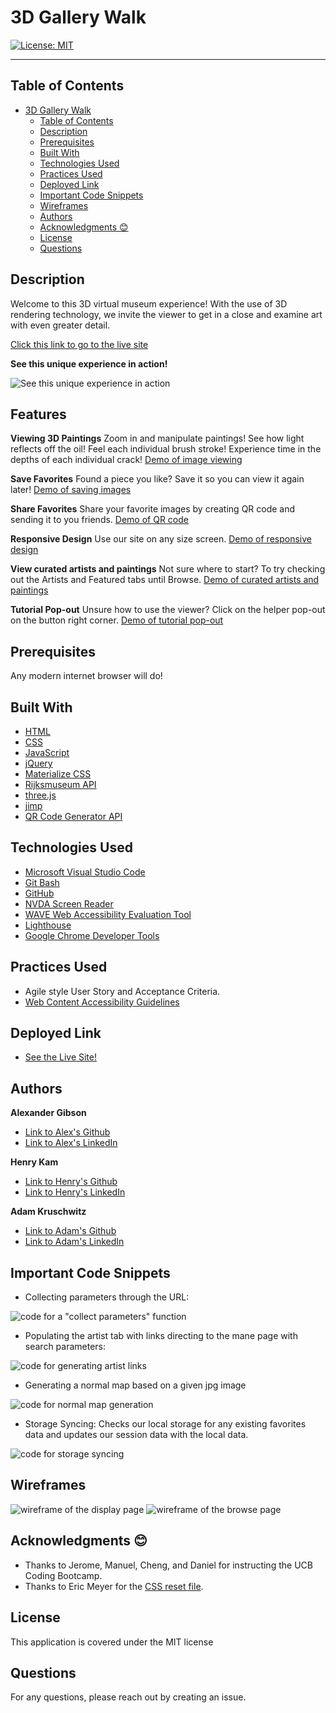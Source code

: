 # 3D Gallery Walk

[![License: MIT](https://img.shields.io/badge/License-MIT-yellow.svg)](https://opensource.org/licenses/MIT)

---

## Table of Contents

- [3D Gallery Walk](#3d-gallery-walk)
  - [Table of Contents](#table-of-contents)
  - [Description](#description)
  - [Prerequisites](#prerequisites)
  - [Built With](#built-with)
  - [Technologies Used](#technologies-used)
  - [Practices Used](#practices-used)
  - [Deployed Link](#deployed-link)
  - [Important Code Snippets](#important-code-snippets)
  - [Wireframes](#wireframes)
  - [Authors](#authors)
  - [Acknowledgments 😊](#acknowledgments-)
  - [License](#license)
  - [Questions](#questions)
  

## Description

Welcome to this 3D virtual museum experience! With the use of 3D rendering technology, we invite the viewer to get in a close and examine art with even greater detail. 


[Click this link to go to the live site](https://argibson02.github.io/3d-gallery-walk/)
 <br />

**See this unique experience in action!**

![See this unique experience in action](./assets/images/sitedemo.gif)



## Features
**Viewing 3D Paintings**
Zoom in and manipulate paintings! See how light reflects off the oil! Feel each individual brush stroke! Experience time in the depths of each individual crack!
[Demo of image viewing](./assets/images/image-demo.gif)


**Save Favorites**
Found a piece you like? Save it so you can view it again later!
[Demo of saving images](./assets/images/favoite-demo.gif)


**Share Favorites**
Share your favorite images by creating QR code and sending it to you friends.
[Demo of QR code](./assets/images/qr-demo.gif)


**Responsive Design**
Use our site on any size screen.
[Demo of responsive design](./assets/images/responsive-demo.gif)


**View curated artists and paintings**
Not sure where to start? To try checking out the Artists and Featured tabs until Browse.
[Demo of curated artists and paintings](./assets/images/curated-demo.gif)


**Tutorial Pop-out**
Unsure how to use the viewer? Click on the helper pop-out on the button right corner.
[Demo of tutorial pop-out](./assets/images/tutorial-demo.gif)


## Prerequisites
Any modern internet browser will do!

## Built With

* [HTML](https://developer.mozilla.org/en-US/docs/Web/HTML)
* [CSS](https://developer.mozilla.org/en-US/docs/Web/CSS)
* [JavaScript](https://developer.mozilla.org/en-US/docs/Web/JavaScript)
* [jQuery](https://api.jquery.com/)
* [Materialize CSS](https://materializecss.com/)
* [Rijksmuseum API](https://data.rijksmuseum.nl/object-metadata/api/)
* [three.js](https://threejs.org/)
* [jimp](https://www.npmjs.com/package/jimp)
* [QR Code Generator API](https://goqr.me/api/)


## Technologies Used

* [Microsoft Visual Studio Code](https://code.visualstudio.com/)
* [Git Bash](https://git-scm.com/downloads)
* [GitHub](https://github.com/)
* [NVDA Screen Reader](https://www.nvaccess.org/)
* [WAVE Web Accessibility Evaluation Tool](https://wave.webaim.org/)
* [Lighthouse](https://developers.google.com/web/tools/lighthouse/)
* [Google Chrome Developer Tools](https://developer.chrome.com/docs/devtools/)

## Practices Used

* Agile style User Story and Acceptance Criteria.
* [Web Content Accessibility Guidelines](https://www.w3.org/WAI/standards-guidelines/wcag/)

## Deployed Link

* [See the Live Site!](https://argibson02.github.io/3d-gallery-walk/)

## Authors

**Alexander Gibson** 

- [Link to Alex's Github](https://github.com/argibson02)
- [Link to Alex's LinkedIn](www.linkedin.com/in/alexander-gibson-1b0bb6105)

**Henry Kam**

- [Link to Henry's Github](https://github.com/gulpinhenry)
- [Link to Henry's LinkedIn](https://www.linkedin.com/in/kamhenry/)

**Adam Kruschwitz**

- [Link to Adam's Github](https://github.com/AdamKruschwitz)
- [Link to Adam's LinkedIn](https://www.linkedin.com/in/adamkruschwitz/)

## Important Code Snippets
* Collecting parameters through the URL:

![code for a "collect parameters" function](./assets/images/getSearchParameters.png)

* Populating the artist tab with links directing to the mane page with search parameters:

![code for generating artist links](./assets/images/populateArtists.PNG)

* Generating a normal map based on a given jpg image

![code for normal map generation](./assets/images/normalMapGeneration.png)

* Storage Syncing: Checks our local storage for any existing favorites data and updates our session data with the local data.

![code for storage syncing](./assets/images/storage-syncing.png)




## Wireframes
![wireframe of the display page](./assets/images/wireframeDisplay.png)
![wireframe of the browse page](./assets/images/wireframeBrowse.png)

## Acknowledgments 😊

- Thanks to Jerome, Manuel, Cheng, and Daniel for instructing the UCB Coding Bootcamp.
- Thanks to Eric Meyer for the [CSS reset file](https://meyerweb.com/eric/tools/css/reset/).

## License

This application is covered under the MIT license

## Questions

For any questions, please reach out by creating an issue.
